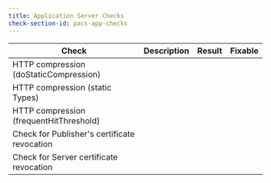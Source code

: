 ```yaml
---
title: Application Server Checks
check-section-id: pacs-app-checks
---
```


| Check                                        | Description | Result | Fixable |
| -------------------------------------------- | ----------- | ------ | :-----: |
| HTTP compression (doStaticCompression)       |             |        |         |
| HTTP compression (static Types)              |             |        |         |
| HTTP compression (frequentHitThreshold)      |             |        |         |
| Check for Publisher's certificate revocation |             |        |         |
| Check for Server certificate revocation      |             |        |         |